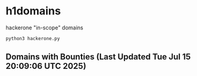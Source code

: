 # h1domains
hackerone "in-scope" domains

`python3 hackerone.py`
## Domains with Bounties (Last Updated Tue Jul 15 20:09:06 UTC 2025)
```

```
